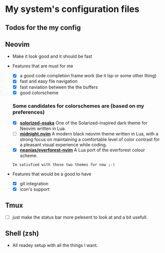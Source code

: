 # My system's configuration files

## Todos for the my config

## Neovim
* Make it look good and it should be fast
* Features that are must for me
    - [x] a good code completion frame work (be it lsp or some other thing)
    - [x] fast and easy file navigation
    - [x] fast naviation between the the buffers
    - [x] good colorscheme 
    ### Some candidates for colorschemes are (based on my preferences)
    - [x] **[solorized-osaka](https://github.com/craftzdog/solarized-osaka.nvim)** One of the Solarized-inspired dark theme for Neovim written in Lua.
    - [ ] **[midnight.nvim](https://github.com/dasupradyumna/midnight.nvim)** A modern black neovim theme written in Lua, 
          with a strong focus on maintaining a comfortable level of color contrast for a pleasant visual experience while coding.
    - [x] **[neanias/everforest-nvim](https://github.com/neanias/everforest-nvim)** A Lua port of the everforest colour scheme.

    `Im satisfied with these two themes for now ;-)`

* Features that would be a good to have
    - [x] git integration
    - [x] icon's support

## Tmux
- [ ] just make the status bar more pelesent to look at and a bit usefull.

## Shell (zsh)
* All readey setup with all the things I want.
